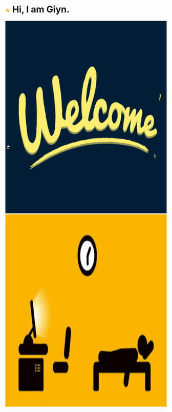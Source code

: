 # <img src="https://github.com/Giyn/Giyn/blob/master/Assets/Hi.gif" width="3%"/> Hi, I am Giyn.
<div align=center><img width = '800' height ='600' src ="https://github.com/Giyn/Giyn/blob/master/Assets/Welcome.gif"/></div>
<div align=center><img width = '800' height ='600' src ="https://github.com/Giyn/Giyn/blob/master/Assets/Work.gif"/></div>
